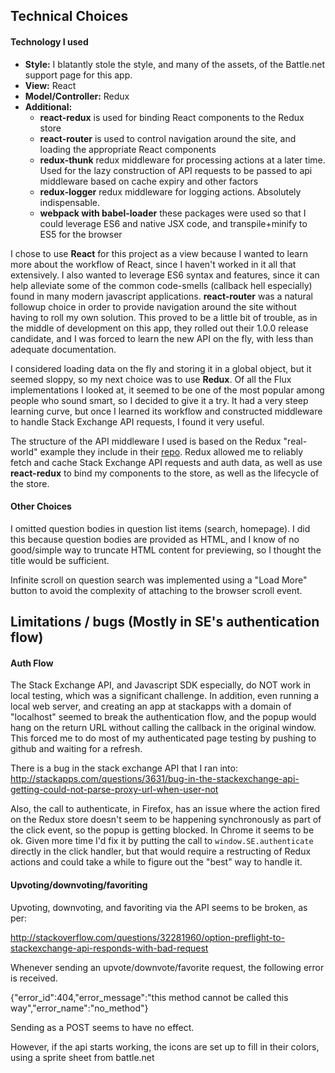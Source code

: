 ## Technical Choices

#### Technology I used

- **Style:** I blatantly stole the style, and many of the assets, of the Battle.net support page for this app.
- **View:** React
- **Model/Controller:** Redux
- **Additional:** 
	- **react-redux** is used for binding React components to the Redux store
	- **react-router** is used to control navigation around the site, and loading the appropriate React components 
	- **redux-thunk** redux middleware for processing actions at a later time.  Used for the lazy construction of API requests to be passed to api middleware based on cache expiry and other factors
	- **redux-logger** redux middleware for logging actions.  Absolutely indispensable.
	- **webpack with babel-loader** these packages were used so that I could leverage ES6 and native JSX code, and transpile+minify to ES5 for the browser

I chose to use **React** for this project as a view because I wanted to learn more about the workflow
of React, since I haven't worked in it all that extensively.  I also wanted to leverage ES6 syntax and features,
since it can help alleviate some of the common code-smells (callback hell especially) found in many modern
javascript applications.  **react-router** was a natural followup choice in order to provide navigation around
the site without having to roll my own solution.  This proved to be a little bit of trouble, as in the middle
of development on this app, they rolled out their 1.0.0 release candidate, and I was forced to learn the new
API on the fly, with less than adequate documentation.

I considered loading data on the fly and storing it in a global object, but it seemed sloppy, so my next
choice was to use **Redux**.  Of all the Flux implementations I looked at, it seemed to be one of the most
popular among people who sound smart, so I decided to give it a try.  It had a very steep learning curve, but
once I learned its workflow and constructed middleware to handle Stack Exchange API requests, I found it
very useful.  

The structure of the API middleware I used is based on the Redux "real-world" example they include
in their [repo](https://github.com/rackt/redux/tree/master/examples/real-world).
Redux allowed me to reliably fetch and cache Stack Exchange API requests and auth data, as well
as use **react-redux** to bind my components to the store, as well as the lifecycle of the store.

#### Other Choices

I omitted question bodies in question list items (search, homepage).  I did this because question bodies are provided
as HTML, and I know of no good/simple way to truncate HTML content for previewing, so I thought the title would be sufficient.

Infinite scroll on question search was implemented using a "Load More" button to avoid the complexity of attaching
to the browser scroll event.

## Limitations / bugs (Mostly in SE's authentication flow)

#### Auth Flow

The Stack Exchange API, and Javascript SDK especially, do NOT work in local testing, which
was a significant challenge.  In addition, even running a local web server, and creating an app
at stackapps with a domain of "localhost" seemed to break the authentication flow, and the
popup would hang on the return URL without calling the callback in the original window.  This 
forced me to do most of my authenticated page testing by pushing to github and waiting for a refresh.

There is a bug in the stack exchange API that I ran into:
http://stackapps.com/questions/3631/bug-in-the-stackexchange-api-getting-could-not-parse-proxy-url-when-user-not

Also, the call to authenticate, in Firefox, has an issue where the action fired on the 
Redux store doesn't seem to be happening synchronously as part of the click event, so
the popup is getting blocked.  In Chrome it seems to be ok.  Given more time I'd fix it
by putting the call to `window.SE.authenticate` directly in the click handler, but that
would require a restructing of Redux actions and could take a while to figure out the "best"
way to handle it.

#### Upvoting/downvoting/favoriting

Upvoting, downvoting, and favoriting via the API seems to be broken, as per:

http://stackoverflow.com/questions/32281960/option-preflight-to-stackexchange-api-responds-with-bad-request

Whenever sending an upvote/downvote/favorite request, the following error is received.

{"error_id":404,"error_message":"this method cannot be called this way","error_name":"no_method"}

Sending as a POST seems to have no effect.

However, if the api starts working, the icons are set up to fill in their colors, using a sprite sheet from battle.net